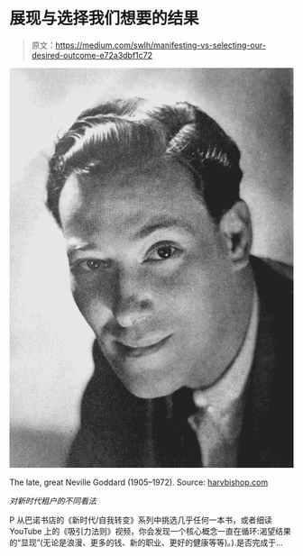 # 展现与选择我们想要的结果

> 原文：<https://medium.com/swlh/manifesting-vs-selecting-our-desired-outcome-e72a3dbf1c72>

![](img/0f8b88f355ea90258c04b0b2fb3122dd.png)

The late, great Neville Goddard (1905–1972). Source: [harvbishop.com](https://www.harvbishop.com/neville-goddard-a-cosmic-philospher/)

*对新时代租户的不同看法*

P 从巴诺书店的《新时代/自我转变》系列中挑选几乎任何一本书，或者细读 YouTube 上的《吸引力法则》视频，你会发现一个核心概念一直在循环:渴望结果的“显现”(无论是浪漫、更多的钱、新的职业、更好的健康等等)。).是否完成于…